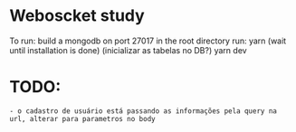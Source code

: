 # Weboscket study

To run:
    build a mongodb on port 27017
    in the root directory run:
        yarn (wait until installation is done)
        (inicializar as tabelas no DB?)
        yarn dev



# TODO:
    - o cadastro de usuário está passando as informações pela query na url, alterar para parametros no body